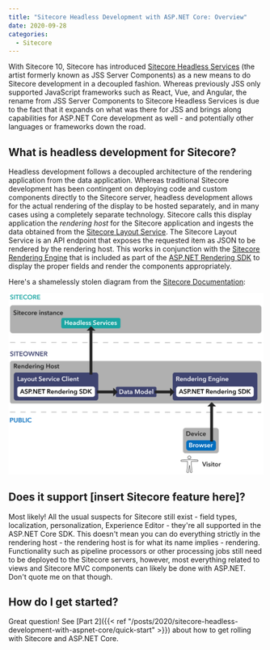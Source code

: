 ```yaml
---
title: "Sitecore Headless Development with ASP.NET Core: Overview"
date: 2020-09-28
categories:
  - Sitecore
---
```


With Sitecore 10, Sitecore has introduced [Sitecore Headless Services](https://doc.sitecore.com/developers/100/developer-tools/en/sitecore-headless-services.html) (the artist formerly known as JSS Server Components) as a new means to do Sitecore development in a decoupled fashion. Whereas previously JSS only supported JavaScript frameworks such as React, Vue, and Angular, the rename from JSS Server Components to Sitecore Headless Services is due to the fact that it expands on what was there for JSS and brings along capabilities for ASP.NET Core development as well - and potentially other languages or frameworks down the road.

## What is headless development for Sitecore?

Headless development follows a decoupled architecture of the rendering application from the data application. Whereas traditional Sitecore development has been contingent on deploying code and custom components directly to the Sitecore server, headless development allows for the actual rendering of the display to be hosted separately, and in many cases using a completely separate technology. Sitecore calls this display application the _rendering host_ for the Sitecore application and ingests the data obtained from the [Sitecore Layout Service](https://doc.sitecore.com/developers/100/developer-tools/en/sitecore-layout-service.html). The Sitecore Layout Service is an API endpoint that exposes the requested item as JSON to be rendered by the rendering host. This works in conjunction with the [Sitecore Rendering Engine](https://doc.sitecore.com/developers/100/developer-tools/en/sitecore-rendering-engine.html) that is included as part of the [ASP.NET Rendering SDK](https://doc.sitecore.com/resources/sitecore-asp-dot-net-rendering-sdk/api/index.html) to display the proper fields and render the components appropriately.

Here's a shamelessly stolen diagram from the [Sitecore Documentation](https://doc.sitecore.com/developers/100/developer-tools/en/sitecore-headless-development-conceptual-overview.html):

![Sitecore rendering host architectural diagram](img/2020-09-06-16-12-34.png)

## Does it support [insert Sitecore feature here]?

Most likely! All the usual suspects for Sitecore still exist - field types, localization, personalization, Experience Editor - they're all supported in the ASP.NET Core SDK. This doesn't mean you can do everything strictly in the rendering host - the rendering host is for what its name implies - rendering. Functionality such as pipeline processors or other processing jobs still need to be deployed to the Sitecore servers, however, most everything related to views and Sitecore MVC components can likely be done with ASP.NET. Don't quote me on that though.

## How do I get started?

Great question! See [Part 2]({{< ref "/posts/2020/sitecore-headless-development-with-aspnet-core/quick-start" >}}) about how to get rolling with Sitecore and ASP.NET Core.
